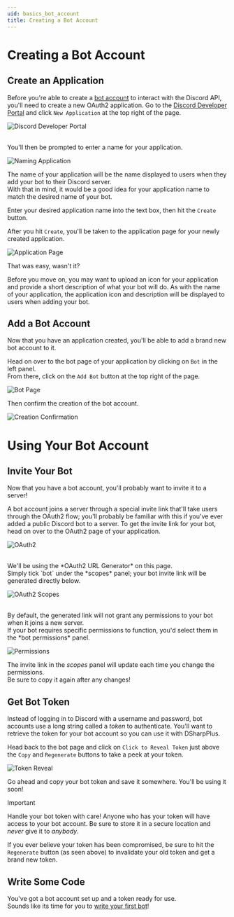 ```yaml
---
uid: basics_bot_account
title: Creating a Bot Account
---
```


# Creating a Bot Account

## Create an Application
Before you're able to create a [bot account](https://discord.com/developers/docs/topics/oauth2#bots) to interact with the Discord API, you'll need to create a new OAuth2 application.
Go to the [Discord Developer Portal](https://discord.com/developers/applications) and click `New Application` at the top right of the page.

![Discord Developer Portal](/images/01_01_new_app.png "New Application")

<br/>
You'll then be prompted to enter a name for your application.<br/>

![Naming Application](/images/01_02_app_name.png "Naming Application")

The name of your application will be the name displayed to users when they add your bot to their Discord server.<br/>
With that in mind, it would be a good idea for your application name to match the desired name of your bot.

Enter your desired application name into the text box, then hit the `Create` button.

After you hit `Create`, you'll be taken to the application page for your newly created application.

![Application Page](/images/01_03_app_page.png "Application Page")

That was easy, wasn't it?

Before you move on, you may want to upload an icon for your application and provide a short description of what your bot will do.
As with the name of your application, the application icon and description will be displayed to users when adding your bot.


## Add a Bot Account
Now that you have an application created, you'll be able to add a brand new bot account to it.

Head on over to the bot page of your application by clicking on `Bot` in the left panel.<br/>
From there, click on the `Add Bot` button at the top right of the page.

![Bot Page](/images/01_04_bot_page.png "Bot Page")

Then confirm the creation of the bot account.

![Creation Confirmation](/images/01_05_confirm_creation.png "Creation Confirmation")


# Using Your Bot Account

## Invite Your Bot
Now that you have a bot account, you'll probably want to invite it to a server!

A bot account joins a server through a special invite link that'll take users through the OAuth2 flow;
you'll probably be familiar with this if you've ever added a public Discord bot to a server.
To get the invite link for your bot, head on over to the OAuth2 page of your application.

![OAuth2](/images/01_06_oauth2.png "OAuth2 Page")

<br/>
We'll be using the *OAuth2 URL Generator* on this page.<br/>
Simply tick `bot` under the *scopes* panel; your bot invite link will be generated directly below.

![OAuth2 Scopes](/images/01_07_scopes.png "OAuth2 Scopes")

<br/>
By default, the generated link will not grant any permissions to your bot when it joins a new server.<br/>
If your bot requires specific permissions to function, you'd select them in the *bot permissions* panel.

![Permissions](/images/01_08_permissions.png "Permissions Panel")

The invite link in the *scopes* panel will update each time you change the permissions.<br/>
Be sure to copy it again after any changes!

## Get Bot Token
Instead of logging in to Discord with a username and password, bot accounts use a long string called a *token* to authenticate.
You'll want to retrieve the token for your bot account so you can use it with DSharpPlus.

Head back to the bot page and click on `Click to Reveal Token` just above the `Copy` and `Regenerate` buttons to take a peek at your token.

![Token Reveal](/images/01_09_reveal_token.png "Token Reveal")

Go ahead and copy your bot token and save it somewhere. You'll be using it soon!

>[!IMPORTANT]
 > Handle your bot token with care! Anyone who has your token will have access to your bot account.
 > Be sure to store it in a secure location and *never* give it to *anybody*.
 >
 > If you ever believe your token has been compromised, be sure to hit the `Regenerate` button (as seen above) to invalidate your old token and get a brand new token.

## Write Some Code
You've got a bot account set up and a token ready for use.<br/>
Sounds like its time for you to [write your first bot](xref:basics_first_bot)! 